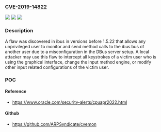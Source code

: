 ### [CVE-2019-14822](https://cve.mitre.org/cgi-bin/cvename.cgi?name=CVE-2019-14822)
![](https://img.shields.io/static/v1?label=Product&message=ibus&color=blue)
![](https://img.shields.io/static/v1?label=Version&message=ibus%20versions%20before%201.5.22%20&color=brightgreen)
![](https://img.shields.io/static/v1?label=Vulnerability&message=CWE-862&color=brightgreen)

### Description

A flaw was discovered in ibus in versions before 1.5.22 that allows any unprivileged user to monitor and send method calls to the ibus bus of another user due to a misconfiguration in the DBus server setup. A local attacker may use this flaw to intercept all keystrokes of a victim user who is using the graphical interface, change the input method engine, or modify other input related configurations of the victim user.

### POC

#### Reference
- https://www.oracle.com/security-alerts/cpuapr2022.html

#### Github
- https://github.com/ARPSyndicate/cvemon

